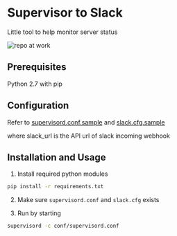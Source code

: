 # Supervisor to Slack
Little tool to help monitor server status

![repo at work](https://na.cx/i/UZK7p7.jpg)

## Prerequisites
Python 2.7 with pip

## Configuration
Refer to [supervisord.conf.sample](conf/supervisord.conf.sample) and [slack.cfg.sample](conf/slack.cfg.sample)

where slack_url is the API url of slack incoming webhook

## Installation and Usage
1. Install required python modules
```bash
pip install -r requirements.txt
```

2. Make sure `supervisord.conf` and `slack.cfg` exists

3. Run by starting
```bash
supervisord -c conf/supervisord.conf
```
